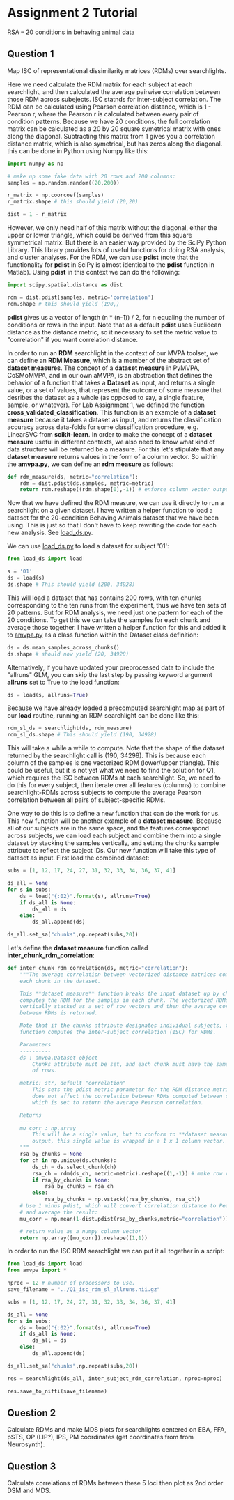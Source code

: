 # Assignment 2 Tutorial

RSA – 20 conditions in behaving animal data

## Question 1

Map ISC of representational dissimilarity matrices (RDMs) over searchlights.

Here we need calculate the RDM matrix for each subject at each searchlight, and
then calculated the average pairwise correlation between those RDM across
subejects. ISC statnds for inter-subject correlation. The RDM can be calculated
using Pearson correlation distance, which is 1 - Pearson r, where the Pearson r
is calculated between every pair of condition patterns. Because we have 20
conditions, the full correlation matrix can be calculated as a 20 by 20 square
symetrical matrix with ones along the diagonal. Subtracting this matrix from
1 gives you a correlation distance matrix, which is also symetrical, but has
zeros along the diagonal. this can be done in Python using Numpy like this:

```python
import numpy as np

# make up some fake data with 20 rows and 200 columns:
samples = np.random.random((20,200))

r_matrix = np.coorcoef(samples)
r_matrix.shape # this should yield (20,20)

dist = 1 - r_matrix
```
However, we only need half of this matrix without the diagonal, either the upper
or lower triangle, which could be derived from this square symmetrical matrix.
But there is an easier way provided by the SciPy Python Library. This library
provides lots of useful functions for doing RSA analysis, and cluster analyses.
For the RDM, we can use **pdist** (note that the functionality for **pdist** in
SciPy is almost identical to the **pdist** function in Matlab). Using **pdist**
in this context we can do the following:

```python
import scipy.spatial.distance as dist

rdm = dist.pdist(samples, metric='correlation')
rdm.shape # this should yield (190,)
```
**pdist** gives us a vector of length (n * (n-1)) / 2, for n equaling the number
of conditions or rows in the input. Note that as a default **pdist** uses Euclidean
distance as the distance metric, so it necessary to set the metric value to
"correlation" if you want correlation distance. 

In order to run an **RDM** searchlight in the context of our MVPA toolset, we
can define an **RDM Measure**, which is a member of the abstract set of
**dataset measures**. The concept of a **dataset measure** in PyMVPA,
CoSMoMVPA, and in our own aMVPA, is an abstraction that defines the behavior of a
function that takes a **Dataset** as input, and returns a single value, or a set
of values, that represent the outcome of some measure that desribes the dataset
as a whole (as opposed to say, a single feature, sample, or whatever). For
Lab Assignment 1, we defined the function **cross_validated_classification**.
This function is an example of a **dataset measure** because it takes a dataset
as input, and returns the classification accuracy across data-folds for some
classification procedure, e.g. LinearSVC from **scikit-learn**. In order to make
the concept of a **dataset measure** useful in different contexts, we also need
to know what kind of data structure will be returned be a measure. For this
let's stipulate that any **dataset measure** returns values in the form of a
column vector. So within the **amvpa.py**, we can define an **rdm measure** as
follows:

```python
def rdm_measure(ds, metric="correlation"):
    rdm = dist.pdist(ds.samples, metric=metric)
    return rdm.reshape((rdm.shape[0],-1)) # enforce column vector output
```

Now that we have defined the RDM measure, we can use it directly to run a
searchlight on a given dataset. I have written a helper function to load a
dataset for the 20-condition Behaving Animals dataset that we have been using.
This is just so that I don't have to keep rewriting the code for each new
analysis. See [load_ds.py](https://github.com/andycon/mvpc/blob/master/code/load_ds.py).

We can use
[load_ds.py](https://github.com/andycon/mvpc/blob/master/code/load_ds.py) to
load a dataset for subject '01':

```python
from load_ds import load

s = '01'
ds = load(s)
ds.shape # This should yield (200, 34928)
```

This will load a dataset that has contains 200 rows, with ten chunks
corresponding to the ten runs from the experiment, thus we have ten sets of 20
patterns. But for RDM analysis, we need just one pattern for each of the 20
conditions. To get this we can take the samples for each chunk and average those
together. I have written a helper function for this and added it to
[amvpa.py](https://github.com/andycon/mvpc/blob/master/code/amvpa.py) as a
class function within the Dataset class definition:

```python
ds = ds.mean_samples_across_chunks()
ds.shape # should now yield (20, 34928)
```
Alternatively, if you have updated your preprocessed data to include the
"allruns" GLM, you can skip the last step by passing keyword argument
**allruns** set to True to the load function:

```python
ds = load(s, allruns=True)
```

Because we have already loaded a precomputed searchlight map as part of our
**load** routine, running an RDM searchlight can be done like this:

```python
rdm_sl_ds = searchlight(ds, rdm_measure)
rdm_sl_ds.shape # This should yield (190, 34928)
```

This will take a while a while to compute. Note that the shape of the dataset
returned by the searchlight call is (190, 34298). This is because each column of
the samples is one vectorized RDM (lower/upper triangle). This could be useful,
but it is not yet what we need to find the solution for Q1, which requires the
ISC between RDMs at each searchlight. So, we need to do this for every subject,
then iterate over all features (columns) to combine searchlight-RDMs across
subjects to compute the average Pearson correlation between all pairs of
subject-specific RDMs.

One way to do this is to define a new function that can do the work for us. This
new function will be another example of a **dataset measure**. Because all of
our subjects are in the same space, and the features correspond across subjects,
we can load each subject and combine them into a single dataset by stacking the
samples vertically, and setting the chunks sample attribute to reflect the
subject IDs. Our new function will take this type of dataset as input. First
load the combined dataset:

```python
subs = [1, 12, 17, 24, 27, 31, 32, 33, 34, 36, 37, 41] 

ds_all = None
for s in subs:
    ds = load("{:02}".format(s), allruns=True)
    if ds_all is None:
        ds_all = ds
    else:
        ds_all.append(ds)

ds_all.set_sa("chunks",np.repeat(subs,20))
```
Let's define the **dataset measure** function called
**inter_chunk_rdm_correlation**:

```python
def inter_chunk_rdm_correlation(ds, metric="correlation"):
    """The average correlation between vectorized distance matrices computed for
    each chunk in the dataset.

    This **dataset measure** function breaks the input dataset up by chunks,
    computes the RDM for the samples in each chunk. The vectorized RDMs are
    vertically stacked as a set of row vectors and then the average correlation
    between RDMs is returned. 

    Note that if the chunks attribute designates individual subjects, then this
    function computes the inter-subject correlation (ISC) for RDMs.

    Parameters
    ----------
    ds : amvpa.Dataset object
        Chunks attribute must be set, and each chunk must have the same number
        of rows.

    metric: str, default "correlation"
        This sets the pdist metric parameter for the RDM distance metric. It
        does not affect the correlation between RDMs computed between chunks,
        which is set to return the average Pearson correlation.

    Returns
    -------
    mu_corr : np.array
        This will be a single value, but to conform to **dataset measure**
        output, this single value is wrapped in a 1 x 1 column vector.
    """
    rsa_by_chunks = None
    for ch in np.unique(ds.chunks):
        ds_ch = ds.select_chunk(ch)
        rsa_ch = rdm(ds_ch, metric=metric).reshape((1,-1)) # make row vector
        if rsa_by_chunks is None:
            rsa_by_chunks = rsa_ch
        else:
            rsa_by_chunks = np.vstack((rsa_by_chunks, rsa_ch))
    # Use 1 minus pdist, which will convert correlation distance to Pearson r,
    # and average the result:
    mu_corr = np.mean(1-dist.pdist(rsa_by_chunks,metric="correlation"))

    # return value as a numpy column vector
    return np.array([mu_corr]).reshape((1,1))
```

In order to run the ISC RDM searchlight we can put it all together in a script:

```python
from load_ds import load
from amvpa import *

nproc = 12 # number of processors to use.
save_filename = "../Q1_isc_rdm_sl_allruns.nii.gz"

subs = [1, 12, 17, 24, 27, 31, 32, 33, 34, 36, 37, 41]

ds_all = None
for s in subs:
    ds = load("{:02}".format(s), allruns=True)
    if ds_all is None:
        ds_all = ds
    else:
        ds_all.append(ds)

ds_all.set_sa("chunks",np.repeat(subs,20))

res = searchlight(ds_all, inter_subject_rdm_correlation, nproc=nproc)

res.save_to_nifti(save_filename)
```



## Question 2

Calculate RDMs and make MDS plots for searchlights centered on EBA, FFA, pSTS,
OP (LIP?), IPS, PM coordinates (get coordinates from from Neurosynth).

## Question 3

Calculate correlations of RDMs between these 5 loci then plot as 2nd order DSM
and MDS.

